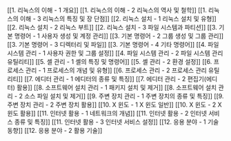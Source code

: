 [[1. 리눅스의 이해 - 1 개요]]
[[1. 리눅스의 이해 - 2 리눅스의 역사 및 철학]]
[[1. 리눅스의 이해 - 3 리눅스의 특징 및 장 단점]]
[[2. 리눅스 설치 - 1 리눅스 설치 및 유형]]
[[2. 리눅스 설치 - 2 리눅스 부트]]
[[2. 리눅스 설치 - 3 파일 시스템과 파티션]]
[[3. 기본 명령어 - 1 사용자 생성 및 계정 관리]]
[[3. 기본 명령어 - 2 그룹 생성 및 그룹 관리]]
[[3. 기본 명령어 - 3 디렉터리 및 파일]]
[[3. 기본 명령어 - 4 기타 명령어]]
[[4. 파일 시스템 관리 - 1 사용자 권한 및 그룹 설정]]
[[4. 파일 시스템 관리 - 2 파일 시스템 관리 유틸리티]]
[[5. 셸 관리 - 1 셸의 특징 및 명령어]]
[[5. 셸 관리 - 2 환경 설정]]
[[6. 프로세스 관리 - 1 프로세스의 개념 및 유형]]
[[6. 프로세스 관리 - 2 프로세스 관리 유틸리티]]
[[7. 에디터 관리 - 1 에디터의 종류 및 특징]]
[[7. 에디터 관리 - 2 편집기(에디터) 활용]]
[[8. 소프트웨어 설치 관리 - 1 패키지 설치 및 제거]]
[[8. 소프트웨어 설치 관리 - 2 소스 파일 설치 및 제거]]
[[9. 주변 장치 관리 - 1 주변 장치의 종류 및 특징]]
[[9. 주변 장치 관리 - 2 주변 장치 활용]]
[[10. X 윈도 - 1 X 윈도 일반]]
[[10. X 윈도 - 2 X 윈도 활용]]
[[11. 인터넷 활용 - 1 네트워크의 개념]]
[[11. 인터넷 활용 - 2 인터넷 서비스 종류 및 특징]]
[[11. 인터넷 활용 - 3 인터넷 서비스 설정]]
[[12. 응용 분야 - 1 기술 동향]]
[[12. 응용 분야 - 2 활용 기술]]